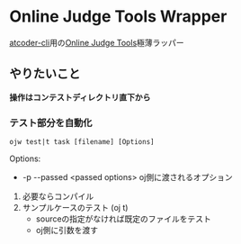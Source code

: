 # Online Judge Tools Wrapper

[atcoder-cli](https://github.com/Tatamo/atcoder-cli)用の[Online Judge Tools](https://github.com/online-judge-tools/oj/blob/master/README.ja.md)極薄ラッパー

## やりたいこと

**操作はコンテストディレクトリ直下から**

### テスト部分を自動化

`ojw test|t task [filename] [Options]`

Options:
- -p --passed \<passed options\>    oj側に渡されるオプション

1. 必要ならコンパイル
1. サンプルケースのテスト (oj t)
    * sourceの指定がなければ既定のファイルをテスト
    * oj側に引数を渡す


<!-- * `ojw submit|s tasklabel [source]` -->
